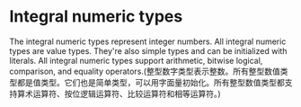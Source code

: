 # Integral numeric types
The integral numeric types represent integer numbers. All integral numeric types are value types. They're also simple types and can be initialized with literals. All integral numeric types support arithmetic, bitwise logical, comparison, and equality operators.(整型数字类型表示整数。所有整型数值类型都是值类型。它们也是简单类型，可以用字面量初始化。所有整型数值类型都支持算术运算符、按位逻辑运算符、比较运算符和相等运算符。)
